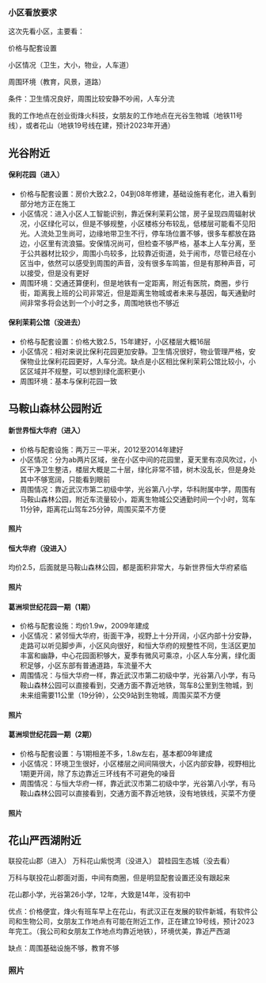 ### 小区看放要求

这次先看小区，主要看：

价格与配套设置

小区情况（卫生，大小，物业，人车道）

周围环境（教育，风景，道路）

条件：卫生情况良好，周围比较安静不吵闹，人车分流

我的工作地点在创业街烽火科技，女朋友的工作地点在光谷生物城（地铁11号线），或者花山（地铁19号线在建，预计2023年开通）



## 光谷附近

#### 保利花园（进入）

- 价格与配套设置：房价大致2.2，04到08年修建，基础设施有老化，进入看到部分地方正在施工
- 小区情况：进入小区人工智能识别，靠近保利茉莉公馆，房子呈现四周辐射状况，小区绿化可以，但是不够规整，小区楼栋分布较乱，低楼层可能看不见阳光。人流处卫生尚可，边缘地带卫生不行，停车场位置不够，很多车都放在路边，小区里有流浪猫。安保情况尚可，但检查不够严格，基本上人车分离，至于公共器材比较少，周围小鸟较多，比较靠近街道，处于闹市，尽管已经在小区当中，依然可以感受到周围的声音，没有很多车鸣笛，但是有那种声音，可以接受，但是没有更好
- 周围环境：交通还算便利，但是地铁有一定距离，附近有医院，商圈，步行街，距离我上班的公司非常近，但是距离生物城或者未来与基因，每天通勤时间非常多将会达到一个小时之多，周围地铁也不够近

#### **保利茉莉公馆（没进去）**

- 价格与配套设置：价格大致2.5，15年建好，小区楼层大概16层
- 小区情况：相对来说比保利花园更加安静。卫生情况很好，物业管理严格，安保物业比保利花园更好，人车分流。缺点是小区相比保利茉莉公馆比较小，小区区域并不规整，可以想到绿化面积更小
- 周围环境：基本与保利花园一致





## 马鞍山森林公园附近

#### 新世界恒大华府（进入）

- 价格与配套设施：两万三一平米，2012至2014年建好
- 小区情况：分为ab两片区域，坐在小区中间的花园里，夏天里有凉风吹过，小区干净卫生整洁，楼层大概是二十层，绿化非常不错，树木没乱长，但是身处其中不够宽阔，只能看到眼前
- 周围情况：靠近武汉市第二初级中学，光谷第八小学，华科附属中学，周围有马鞍山森林公园，附近车流量较小，距离生物城公交通勤时间一个小时，驾车11分钟，距离花山驾车25分钟，周围买菜不方便

#### 照片





#### 恒大华府（没进入）

均价2.5，后面就是马鞍山森林公园，都是面积非常大，与新世界恒大华府紧临

#### 照片



#### 葛洲坝世纪花园一期（1期）

- 价格与配套设施：均价1.9w，2009年建成
- 小区情况：紧邻恒大华府，街面干净，视野上十分开阔，小区内部十分安静，走路可以听见脚步声，小区风向很好，和恒大华府的规整性不同，生活区更加丰富和幽静，中心花园面积够大，夏季有微风可乘凉，小区人车分离，绿化面积足够，小区东部有普通道路，车流量不大
- 周围情况：与恒大华府一样，靠近武汉市第二初级中学，光谷第八小学，有马鞍山森林公园可以直接看到，交通方面不靠近地铁，驾车8公里到生物城，到未来组需要11公里（19分钟），公交9站到生物城，周围买菜不方便

#### 照片





#### 葛洲坝世纪花园一期（2期）

- 价格与配套设置：与1期相差不多，1.8w左右，基本都09年建成
- 小区情况：环境卫生很好，小区楼层之间间隔很大，小区内部安静，视野相比1期更开阔，除了东边靠近三环线有不可避免的噪音
- 周围情况：与恒大华府一样，靠近武汉市第二初级中学，光谷第八小学，有马鞍山森林公园可以直接看到，交通方面不靠近地铁，没有地铁线，买菜不方便

#### 照片





## 花山严西湖附近

联投花山郡（进入）
万科花山紫悦湾（没进入）
碧桂园生态城（没去看）

万科与联投花山郡面对面，中间有商圈，但是明显配套设置还没有跟起来

花山郡小学，光谷第26小学，12年，大致是14年，没有初中



优点：价格便宜，烽火有班车早上在花山，有武汉正在发展的软件新城，有软件公司和生物公司，女朋友工作地点有可能在附近工作，正在建立19号线，预计2023年完工。（我公司和女朋友工作地点均靠近地铁），环境优美，靠近严西湖

缺点：周围基础设施不够，教育不够



### 照片





